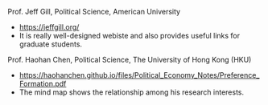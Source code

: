 
Prof. Jeff Gill, Political Science, American University
- https://jeffgill.org/
- It is really well-designed webiste and also provides useful links for graduate students. 

Prof. Haohan Chen, Political Science, The University of Hong Kong (HKU)
- https://haohanchen.github.io/files/Political_Economy_Notes/Preference_Formation.pdf
- The mind map shows the relationship among his research interests. 
